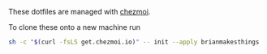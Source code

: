 These dotfiles are managed with [chezmoi](https://www.chezmoi.io/).

To clone these onto a new machine run 

```sh
sh -c "$(curl -fsLS get.chezmoi.io)" -- init --apply brianmakesthings
```
